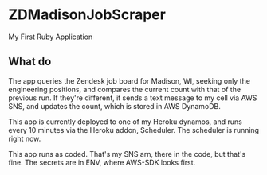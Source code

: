 # ZDMadisonJobScraper
My First Ruby Application

## What do
The app queries the Zendesk job board for Madison, WI, seeking only the engineering positions, and compares the current count with that of the previous run. If they're different, it sends a text message to my cell via AWS SNS, and updates the count, which is stored in AWS DynamoDB.

This app is currently deployed to one of my Heroku dynamos, and runs every 10 minutes via the Heroku addon, Scheduler. The scheduler is running right now.

This app runs as coded. That's my SNS arn, there in the code, but that's fine. The secrets are in ENV, where AWS-SDK looks first.
